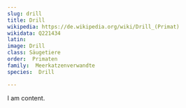 ```yaml
---
slug: drill
title: Drill
wikipedia: https://de.wikipedia.org/wiki/Drill_(Primat)
wikidata: Q221434
latin:
image: Drill
class: Säugetiere
order:  Primaten
family:  Meerkatzenverwandte
species:  Drill

---
```


I am content.
